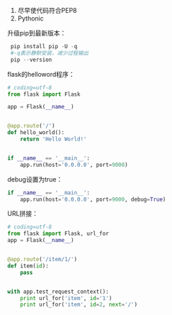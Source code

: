 1. 尽早使代码符合PEP8
2. Pythonic

升级pip到最新版本：

```python
 pip install pip -U -q
 #-q表示静默安装，减少过程输出
 pip --version
```

flask的helloword程序：

```python
# coding=utf-8
from flask import Flask

app = Flask(__name__)


@app.route('/')
def hello_world():
    return 'Hello World!'


if __name__ == '__main__':
    app.run(host='0.0.0.0', port=9000)

```

debug设置为true：

```python
if __name__ == '__main__':
    app.run(host='0.0.0.0', port=9000, debug=True)

```

URL拼接：

```python
# coding=utf-8
from flask import Flask, url_for
app = Flask(__name__)


@app.route('/item/1/')
def item(id):
    pass


with app.test_request_context():
    print url_for('item', id='1')
    print url_for('item', id=2, next='/')

```

